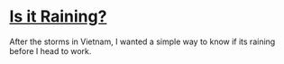 # [Is it Raining?](https://cggaurav.net/isitraining/)

After the storms in Vietnam, I wanted a simple way to know if its raining before I head to work.
